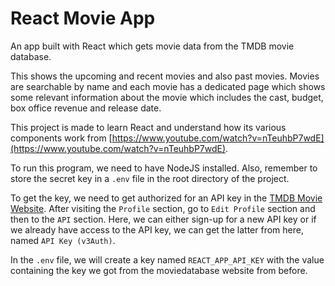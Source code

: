 # React Movie App

An app built with React which gets movie data from the TMDB movie database.

This shows the upcoming and recent movies and also past movies. Movies are searchable by name and each movie has a dedicated page which shows some relevant information about the movie which includes the cast, budget, box office revenue and release date.

This project is made to learn React and understand how its various components work from [https://www.youtube.com/watch?v=nTeuhbP7wdE](https://www.youtube.com/watch?v=nTeuhbP7wdE).

To run this program, we need to have NodeJS installed. Also, remember to store the secret key in a `.env` file in the root directory of the project.

To get the key, we need to get authorized for an API key in the [TMDB Movie Website](https://www.themoviedb.org/). After visiting the `Profile` section, go to `Edit Profile` section and then to the `API` section. Here, we can either sign-up for a new API key or if we already have access to the API key, we can get the latter from here, named `API Key (v3Auth)`.

In the `.env` file, we will create a key named `REACT_APP_API_KEY` with the value containing the key we got from the moviedatabase website from before.
